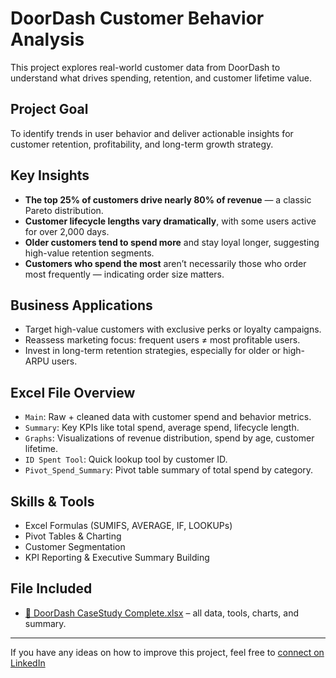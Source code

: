
# DoorDash Customer Behavior Analysis 

This project explores real-world customer data from DoorDash to understand what drives spending, retention, and customer lifetime value.

## Project Goal
To identify trends in user behavior and deliver actionable insights for customer retention, profitability, and long-term growth strategy.

## Key Insights
-  **The top 25% of customers drive nearly 80% of revenue** — a classic Pareto distribution.
-  **Customer lifecycle lengths vary dramatically**, with some users active for over 2,000 days.
-  **Older customers tend to spend more** and stay loyal longer, suggesting high-value retention segments.
-  **Customers who spend the most** aren’t necessarily those who order most frequently — indicating order size matters.

##  Business Applications
- Target high-value customers with exclusive perks or loyalty campaigns.
- Reassess marketing focus: frequent users ≠ most profitable users.
- Invest in long-term retention strategies, especially for older or high-ARPU users.

##  Excel File Overview
- `Main`: Raw + cleaned data with customer spend and behavior metrics.
- `Summary`: Key KPIs like total spend, average spend, lifecycle length.
- `Graphs`: Visualizations of revenue distribution, spend by age, customer lifetime.
- `ID Spent Tool`: Quick lookup tool by customer ID.
- `Pivot_Spend_Summary`: Pivot table summary of total spend by category.

##  Skills & Tools
- Excel Formulas (SUMIFS, AVERAGE, IF, LOOKUPs)
- Pivot Tables & Charting
- Customer Segmentation
- KPI Reporting & Executive Summary Building

## File Included
- [📂 DoorDash CaseStudy Complete.xlsx](DoorDash%20CaseStudy%20Complete.xlsx) – all data, tools, charts, and summary.


---

If you have any ideas on how to improve this project, feel free to [connect on LinkedIn](https://www.linkedin.com/in/ruona-ogrih-967595230/) 

